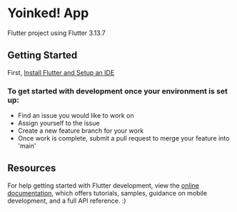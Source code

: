 # Yoinked! App

Flutter project using Flutter 3.13.7

## Getting Started
First, [Install Flutter and Setup an IDE](https://docs.flutter.dev/get-started/install)

### To get started with development once your environment is set up:

* Find an issue you would like to work on
* Assign yourself to the issue
* Create a new feature branch for your work
* Once work is complete, submit a pull request to merge your feature into 'main'

## Resources
For help getting started with Flutter development, view the
[online documentation](https://docs.flutter.dev/), which offers tutorials,
samples, guidance on mobile development, and a full API reference.
:)
